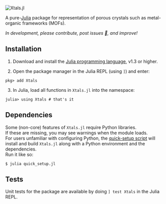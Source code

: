 ![Xtals.jl](assets/logo.jpg)

A pure-[Julia](https://julialang.org/) package for representation of porous crystals such as metal-organic frameworks (MOFs).

*In development, please contribute, post issues 🐛, and improve!*

## Installation

1. Download and install the [Julia programming language](https://julialang.org/), v1.3 or higher.

2. Open the package manager in the Julia REPL (using `]`) and enter:

```
pkg> add Xtals
```

3. In Julia, load all functions in `Xtals.jl` into the namespace:

```
julia> using Xtals # that's it
```

## Dependencies

Some (non-core) features of `Xtals.jl` require Python libraries.  
If these are missing, you may see warnings when the module loads.  
For users unfamiliar with configuring Python, the [quick-setup script](https://raw.githubusercontent.com/SimonEnsemble/Xtals.jl/master/quick_setup.jl) will install and build `Xtals.jl` along with a Python environment and the dependencies.  
Run it like so:

```
$ julia quick_setup.jl
```

## Tests

Unit tests for the package are available by doing `] test Xtals` in the Julia REPL.
